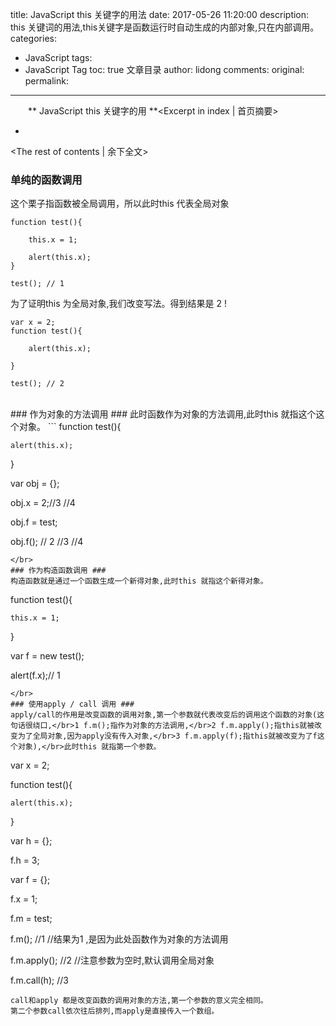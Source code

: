 title: JavaScript this 关键字的用法
date: 2017-05-26 11:20:00
description: this 关键词的用法,this关键字是函数运行时自动生成的内部对象,只在内部调用。
categories:
- JavaScript
tags:
- JavaScript Tag
toc: true 文章目录
author: lidong
comments:
original:
permalink:
---
　　** JavaScript this 关键字的用 **<Excerpt in index | 首页摘要>
+ <!-- more -->
<The rest of contents | 余下全文>

### 单纯的函数调用 ###
这个栗子指函数被全局调用，所以此时this 代表全局对象
```
function test(){

	this.x = 1;

	alert(this.x);
}

test(); // 1
```
为了证明this 为全局对象,我们改变写法。得到结果是 2 !
```
var x = 2;
function test(){

	alert(this.x);

}

test(); // 2
```
</br>
### 作为对象的方法调用 ###
此时函数作为对象的方法调用,此时this 就指这个这个对象。
```
function test(){

	alert(this.x);

}

var obj = {};

obj.x = 2;//3 //4

obj.f = test;

obj.f(); // 2 //3 //4
```
</br>
### 作为构造函数调用 ###
构造函数就是通过一个函数生成一个新得对象,此时this 就指这个新得对象。
```
function test(){

	this.x = 1;
}

var f = new test();

alert(f.x);// 1
```
</br>
### 使用apply / call 调用 ###
apply/call的作用是改变函数的调用对象,第一个参数就代表改变后的调用这个函数的对象(这句话很绕口,</br>1 f.m();指作为对象的方法调用,</br>2 f.m.apply();指this就被改变为了全局对象,因为apply没有传入对象,</br>3 f.m.apply(f);指this就被改变为了f这个对象),</br>此时this 就指第一个参数。
```
var x = 2;

function test(){

	alert(this.x);
}

var h = {};

f.h = 3;

var f = {};

f.x = 1;

f.m = test;

f.m(); //1     //结果为1 ,是因为此处函数作为对象的方法调用

f.m.apply(); //2    //注意参数为空时,默认调用全局对象

f.m.call(h); //3
```
call和apply 都是改变函数的调用对象的方法,第一个参数的意义完全相同。
第二个参数call依次往后排列,而apply是直接传入一个数组。
